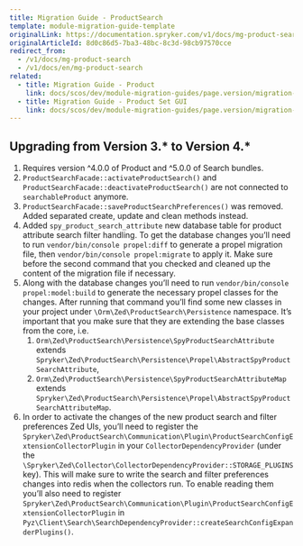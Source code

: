 ```yaml
---
title: Migration Guide - ProductSearch
template: module-migration-guide-template
originalLink: https://documentation.spryker.com/v1/docs/mg-product-search
originalArticleId: 8d0c86d5-7ba3-48bc-8c3d-98cb97570cce
redirect_from:
  - /v1/docs/mg-product-search
  - /v1/docs/en/mg-product-search
related:
  - title: Migration Guide - Product
    link: docs/scos/dev/module-migration-guides/page.version/migration-guide-product.html
  - title: Migration Guide - Product Set GUI
    link: docs/scos/dev/module-migration-guides/page.version/migration-guide-productsetgui.html
---
```


## Upgrading from Version 3.* to Version 4.*

1. Requires version ^4.0.0 of Product and ^5.0.0 of Search bundles.
2. `ProductSearchFacade::activateProductSearch()` and `ProductSearchFacade::deactivateProductSearch()` are not connected to `searchableProduct` anymore.
3. `ProductSearchFacade::saveProductSearchPreferences()` was removed. Added separated create, update and clean methods instead.
4. Added `spy_product_search_attribute` new database table for product attribute search filter handling. To get the database changes you’ll need to run `vendor/bin/console propel:diff` to generate a propel migration file, then `vendor/bin/console propel:migrate` to apply it. Make sure before the second command that you checked and cleaned up the content of the migration file if necessary.
5. Along with the database changes you’ll need to run `vendor/bin/console propel:model:build` to generate the necessary propel classes for the changes. After running that command you’ll find some new classes in your project under `\Orm\Zed\ProductSearch\Persistence` namespace. It’s important that you make sure that they are extending the base classes from the core, i.e.
    1. `Orm\Zed\ProductSearch\Persistence\SpyProductSearchAttribute` extends `Spryker\Zed\ProductSearch\Persistence\Propel\AbstractSpyProductSearchAttribute`,
    2. `Orm\Zed\ProductSearch\Persistence\SpyProductSearchAttributeMap` extends `Spryker\Zed\ProductSearch\Persistence\Propel\AbstractSpyProductSearchAttributeMap`.
6. In order to activate the changes of the new product search and filter preferences Zed UIs, you’ll need to register the `Spryker\Zed\ProductSearch\Communication\Plugin\ProductSearchConfigExtensionCollectorPlugin` in your `CollectorDependencyProvider` (under the `\Spryker\Zed\Collector\CollectorDependencyProvider::STORAGE_PLUGINS` key). This will make sure to write the search and filter preferences changes into redis when the collectors run. To enable reading them you’ll also need to register `Spryker\Zed\ProductSearch\Communication\Plugin\ProductSearchConfigExtensionCollectorPlugin` in `Pyz\Client\Search\SearchDependencyProvider::createSearchConfigExpanderPlugins()`.
